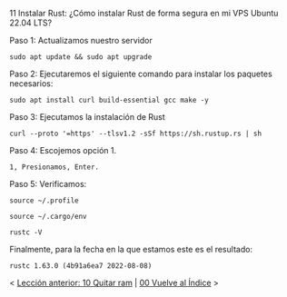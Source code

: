 11 Instalar Rust: ¿Cómo instalar Rust de forma segura en mi VPS Ubuntu 22.04 LTS?


Paso 1: Actualizamos nuestro servidor

    sudo apt update && sudo apt upgrade

Paso 2: Ejecutaremos el siguiente comando para instalar los paquetes necesarios:

    sudo apt install curl build-essential gcc make -y

Paso 3: Ejecutamos la instalación de Rust

    curl --proto '=https' --tlsv1.2 -sSf https://sh.rustup.rs | sh

Paso 4: Escojemos opción 1.

    1, Presionamos, Enter.

Paso 5: Verificamos:

    source ~/.profile

    source ~/.cargo/env

    rustc -V

Finalmente, para la fecha en la que estamos este es el resultado:

    rustc 1.63.0 (4b91a6ea7 2022-08-08)


< [Lección anterior: 10 Quitar ram](https://github.com/miguelgargallo/Configurar-Ubuntu-22.04-LTS-Server-VPS/blob/main/10%20Quitar%20ram:%20%C2%BFC%C3%B3mo%20a%C3%B1adir%20de%20forma%20segura%20m%C3%A1s%20ram%20a%20mi%20servidor%20VPS%20Ubuntu%2022.04%20LTS%3F)   |  [00 Vuelve al Índice](https://github.com/miguelgargallo/Configurar-Ubuntu-22.04-LTS-Server-VPS)      >
